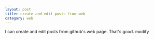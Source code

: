 ```yaml
---
layout: post
title: create and edit posts from web
category: web
---
```


I can create and edit posts from github's web page.
That's good.
 modify
 